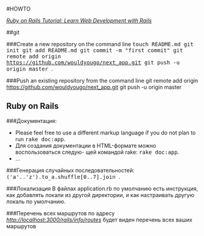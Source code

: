 #HOWTO

[*Ruby on Rails Tutorial: Learn Web Development with Rails*](http://railstutorial.org/)

##git

###Create a new repository on the command line
 <tt>
touch README.md
git init
git add README.md
git commit -m "first commit"
git remote add origin https://github.com/wouldyougo/next_app.git
git push -u origin master
 </tt>.

###Push an existing repository from the command line
git remote add origin https://github.com/wouldyougo/next_app.git
git push -u origin master

## Ruby on Rails

###Документация:
* Please feel free to use a different markup language if you do not plan to run
  <tt>rake doc:app</tt>.
* Для создания документации в HTML-формате можно воспользоваться следую-
  щей командой rake:
  <tt>rake doc:app</tt>.
* ...

###Генерация случайных последовательностей:
 <tt>
 ('a'..'z').to_a.shuffle[0..7].join
 </tt>.

###Локализация
В файлах application.rb по умолчанию есть инструкция,
как добавлять локали из другой директории,
и как настраивать другую локаль по умолчанию.

###Перечень всех маршрутов
по адресу
[*http://localhost:3000/rails/info/routes*](http://localhost:3000/rails/info/routes)
будет виден перечень всех ваших маршрутов




